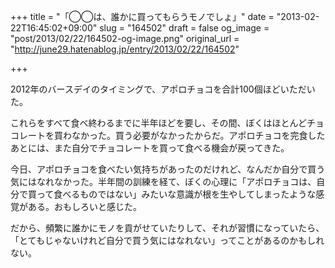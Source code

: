 +++
title = "「◯◯は、誰かに買ってもらうモノでしょ」"
date = "2013-02-22T16:45:02+09:00"
slug = "164502"
draft = false
og_image = "post/2013/02/22/164502-og-image.png"
original_url = "http://june29.hatenablog.jp/entry/2013/02/22/164502"

+++

<p>2012年のバースデイのタイミングで、アポロチョコを合計100個ほどいただいた。</p>
<p>これらをすべて食べ終わるまでに半年ほどを要し、その間、ぼくはほとんどチョコレートを買わなかった。買う必要がなかったからだ。アポロチョコを完食したあとには、また自分でチョコレートを買って食べる機会が戻ってきた。</p>
<p>今日、アポロチョコを食べたい気持ちがあったのだけれど、なんだか自分で買う気にはなれなかった。半年間の訓練を経て、ぼくの心理に「アポロチョコは、自分で買って食べるものではない」みたいな意識が根を生やしてしまったような感覚がある。おもしろいと感じた。</p>
<p>だから、頻繁に誰かにモノを貢がせていたりして、それが習慣になっていたら、「とてもじゃないけれど自分で買う気にはなれない」ってことがあるのかもしれない。</p>